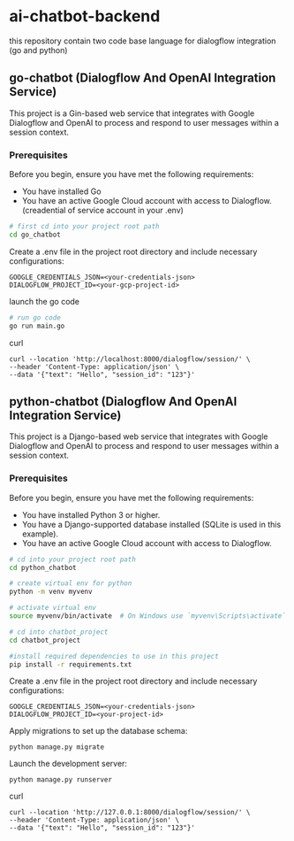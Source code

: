# ai-chatbot-backend
this repository contain two code base language for dialogflow integration (go and python)
## go-chatbot (Dialogflow And OpenAI Integration Service)

This project is a Gin-based web service that integrates with Google Dialogflow and OpenAI to process and respond to user messages within a session context.

### Prerequisites

Before you begin, ensure you have met the following requirements:
* You have installed Go
* You have an active Google Cloud account with access to Dialogflow. (creadential of service account in your .env)

```bash
# first cd into your project root path
cd go_chatbot
```

Create a .env file in the project root directory and include necessary configurations:
```
GOOGLE_CREDENTIALS_JSON=<your-credentials-json>
DIALOGFLOW_PROJECT_ID=<your-gcp-project-id>
```

launch the go code
```bash
# run go code
go run main.go
```
curl
```
curl --location 'http://localhost:8000/dialogflow/session/' \
--header 'Content-Type: application/json' \
--data '{"text": "Hello", "session_id": "123"}'
```

## python-chatbot (Dialogflow And OpenAI Integration Service)

This project is a Django-based web service that integrates with Google Dialogflow and OpenAI to process and respond to user messages within a session context.

### Prerequisites

Before you begin, ensure you have met the following requirements:
* You have installed Python 3 or higher.
* You have a Django-supported database installed (SQLite is used in this example).
* You have an active Google Cloud account with access to Dialogflow.

```bash
# cd into your project root path
cd python_chatbot

# create virtual env for python
python -m venv myvenv

# activate virtual env
source myvenv/bin/activate  # On Windows use `myvenv\Scripts\activate`

# cd into chatbot_project
cd chatbot_project

#install required dependencies to use in this project
pip install -r requirements.txt 
```
Create a .env file in the project root directory and include necessary configurations:
```
GOOGLE_CREDENTIALS_JSON=<your-credentials-json>
DIALOGFLOW_PROJECT_ID=<your-project-id>
```
Apply migrations to set up the database schema:
```
python manage.py migrate
```
Launch the development server:
```
python manage.py runserver
```
curl
```
curl --location 'http://127.0.0.1:8000/dialogflow/session/' \
--header 'Content-Type: application/json' \
--data '{"text": "Hello", "session_id": "123"}'
```

